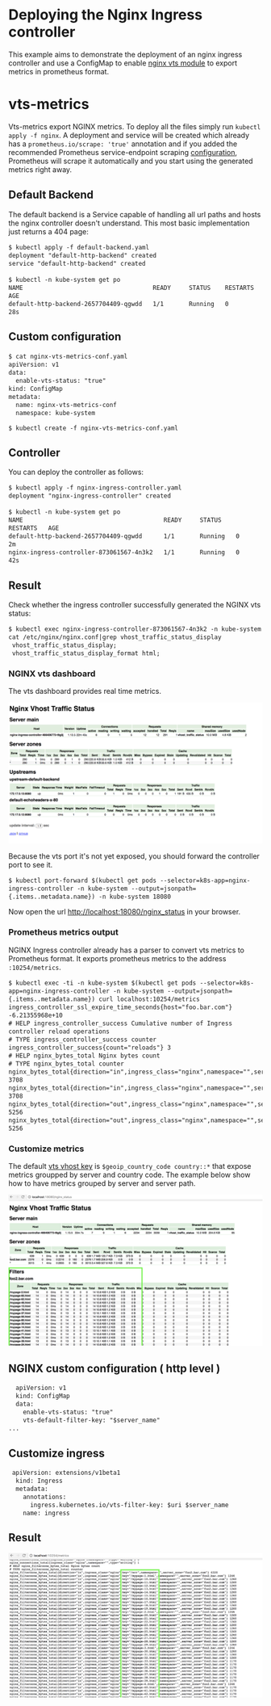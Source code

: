 # Deploying the Nginx Ingress controller

This example aims to demonstrate the deployment of an nginx ingress controller and use a ConfigMap to enable [nginx vts module](github.com/vozlt/nginx-module-vts
) to export metrics in prometheus format. 

# vts-metrics 

Vts-metrics export NGINX metrics. To deploy all the files simply run `kubectl apply -f nginx`. A deployment and service will be
created which already has a `prometheus.io/scrape: 'true'` annotation and if you added
the recommended Prometheus service-endpoint scraping [configuration](https://raw.githubusercontent.com/prometheus/prometheus/master/documentation/examples/prometheus-kubernetes.yml),
Prometheus will scrape it automatically and you start using the generated metrics right away.

## Default Backend

The default backend is a Service capable of handling all url paths and hosts the
nginx controller doesn't understand. This most basic implementation just returns
a 404 page:

```console
$ kubectl apply -f default-backend.yaml
deployment "default-http-backend" created
service "default-http-backend" created

$ kubectl -n kube-system get po
NAME                                    READY     STATUS    RESTARTS   AGE
default-http-backend-2657704409-qgwdd   1/1       Running   0          28s
```

## Custom configuration

```console
$ cat nginx-vts-metrics-conf.yaml
apiVersion: v1
data:
  enable-vts-status: "true"
kind: ConfigMap
metadata:
  name: nginx-vts-metrics-conf
  namespace: kube-system
```

```console
$ kubectl create -f nginx-vts-metrics-conf.yaml
```

## Controller

You can deploy the controller as follows:

```console
$ kubectl apply -f nginx-ingress-controller.yaml
deployment "nginx-ingress-controller" created

$ kubectl -n kube-system get po
NAME                                       READY     STATUS    RESTARTS   AGE
default-http-backend-2657704409-qgwdd      1/1       Running   0          2m
nginx-ingress-controller-873061567-4n3k2   1/1       Running   0          42s
```

## Result
Check whether the ingress controller successfully generated the NGINX vts status:
```console
$ kubectl exec nginx-ingress-controller-873061567-4n3k2 -n kube-system cat /etc/nginx/nginx.conf|grep vhost_traffic_status_display
 vhost_traffic_status_display;
 vhost_traffic_status_display_format html;
```
### NGINX vts dashboard
The vts dashboard provides real time metrics. 

![vts dashboard](imgs/vts-dashboard.png)

Because the vts port it's not yet exposed, you should forward the controller port to see it.

```console
$ kubectl port-forward $(kubectl get pods --selector=k8s-app=nginx-ingress-controller -n kube-system --output=jsonpath={.items..metadata.name}) -n kube-system 18080
```

Now open the url [http://localhost:18080/nginx_status](http://localhost:18080/nginx_status) in your browser.


### Prometheus metrics output
NGINX Ingress controller already has a parser to convert vts metrics to Prometheus format. It exports prometheus metrics to the address `:10254/metrics`.

```console
$ kubectl exec -ti -n kube-system $(kubectl get pods --selector=k8s-app=nginx-ingress-controller -n kube-system --output=jsonpath={.items..metadata.name}) curl localhost:10254/metrics
ingress_controller_ssl_expire_time_seconds{host="foo.bar.com"} -6.21355968e+10
# HELP ingress_controller_success Cumulative number of Ingress controller reload operations
# TYPE ingress_controller_success counter
ingress_controller_success{count="reloads"} 3
# HELP nginx_bytes_total Nginx bytes count
# TYPE nginx_bytes_total counter
nginx_bytes_total{direction="in",ingress_class="nginx",namespace="",server_zone="*"} 3708
nginx_bytes_total{direction="in",ingress_class="nginx",namespace="",server_zone="_"} 3708
nginx_bytes_total{direction="out",ingress_class="nginx",namespace="",server_zone="*"} 5256
nginx_bytes_total{direction="out",ingress_class="nginx",namespace="",server_zone="_"} 5256
```

### Customize metrics

The default [vts vhost key](https://github.com/vozlt/nginx-module-vts#vhost_traffic_status_filter_by_set_key) is `$geoip_country_code country::*` that expose metrics groupped by server and country code. The example below show how to have metrics grouped by server and server path.

![vts dashboard](imgs/vts-dashboard-filter-key-path.png)

##  NGINX custom configuration ( http level )

```
  apiVersion: v1
  kind: ConfigMap
  data:
    enable-vts-status: "true"
    vts-default-filter-key: "$server_name"
...
```

## Customize ingress

```
 apiVersion: extensions/v1beta1
  kind: Ingress
  metadata:
    annotations:
      ingress.kubernetes.io/vts-filter-key: $uri $server_name
    name: ingress
```

## Result 

![prometheus filter key path](imgs/prometheus-filter-key-path.png)
